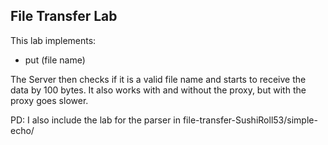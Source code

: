 ## File Transfer Lab

This lab implements:
* put (file name)

The Server then checks if it is a valid file name and starts to receive the data by 100 bytes.
It also works with and without the proxy, but with the proxy goes slower.

PD: I also include the lab for the parser in file-transfer-SushiRoll53/simple-echo/
